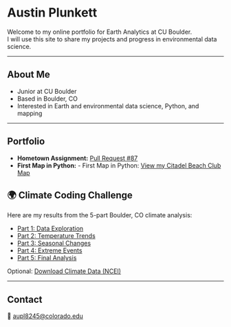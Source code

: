 # Austin Plunkett

Welcome to my online portfolio for Earth Analytics at CU Boulder.  
I will use this site to share my projects and progress in environmental data science.

---

## About Me
- Junior at CU Boulder  
- Based in Boulder, CO  
- Interested in Earth and environmental data science, Python, and mapping  

---

## Portfolio
- **Hometown Assignment:** [Pull Request #87](https://github.com/cu-esiil-edu/hometowns/pull/87)  
- **First Map in Python:** - First Map in Python: [View my Citadel Beach Club Map](map.html)

## 🌍 Climate Coding Challenge

Here are my results from the 5-part Boulder, CO climate analysis:

- [Part 1: Data Exploration](Climate_Coding_Challenge_Part1.html)
- [Part 2: Temperature Trends](Climate_Coding_Challenge_Part2.html)
- [Part 3: Seasonal Changes](Climate_Coding_Challenge_Part3.html)
- [Part 4: Extreme Events](Climate_Coding_Challenge_Part4.html)
- [Part 5: Final Analysis](Climate_Coding_Challenge_Part5.html)

Optional: [Download Climate Data (NCEI)](Download_Climate_Data_NCEI.html)

---

## Contact
📧 aupl8245@colorado.edu
